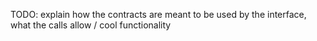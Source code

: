 TODO: explain how the contracts are meant to be used by the interface, what the calls allow / cool functionality